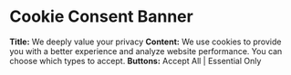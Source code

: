 # Cookie Consent Banner
**Title:** We deeply value your privacy
**Content:** We use cookies to provide you with a better experience and analyze website performance. You can choose which types to accept.
**Buttons:** Accept All | Essential Only
